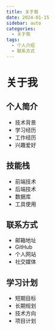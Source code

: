 ```yaml
---
title: 关于我
date: 2024-01-15
sidebar: auto
categories:
  - 关于我
tags:
  - 个人介绍
  - 联系方式
---
```


# 关于我

## 个人简介
- 技术背景
- 学习经历
- 工作经历
- 兴趣爱好

## 技能栈
- 前端技术
- 后端技术
- 数据库
- 工具使用

## 联系方式
- 邮箱地址
- GitHub
- 个人网站
- 社交媒体

## 学习计划
- 短期目标
- 长期规划
- 技术方向
- 项目计划 
